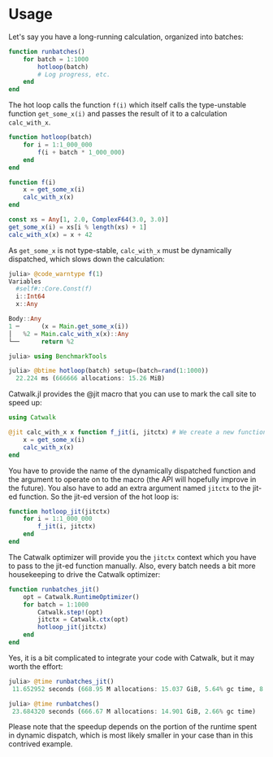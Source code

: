 # Usage

Let's say you have a long-running calculation, organized into batches:

```julia
function runbatches()
    for batch = 1:1000
        hotloop(batch)
        # Log progress, etc.
    end
end
```

The hot loop calls the function `f(i)` which
itself calls the type-unstable function `get_some_x(i)` and 
passes the result of it to a calculation `calc_with_x`.

```julia
function hotloop(batch)
    for i = 1:1_000_000
        f(i + batch * 1_000_000)
    end
end

function f(i)
    x = get_some_x(i)
    calc_with_x(x)
end

const xs = Any[1, 2.0, ComplexF64(3.0, 3.0)]
get_some_x(i) = xs[i % length(xs) + 1]
calc_with_x(x) = x + 42
```

As `get_some_x` is not type-stable, `calc_with_x` must be dynamically
dispatched, which slows down the calculation:

```julia
julia> @code_warntype f(1)
Variables
  #self#::Core.Const(f)
  i::Int64
  x::Any

Body::Any
1 ─      (x = Main.get_some_x(i))
│   %2 = Main.calc_with_x(x)::Any
└──      return %2

julia> using BenchmarkTools

julia> @btime hotloop(batch) setup=(batch=rand(1:1000))
  22.224 ms (666666 allocations: 15.26 MiB)
```

Catwalk.jl provides the @jit macro that you can use to mark the call site
to speed up:

```julia
using Catwalk

@jit calc_with_x x function f_jit(i, jitctx) # We create a new function for comparison
    x = get_some_x(i)
    calc_with_x(x)
end
```

You have to provide the name of the dynamically dispatched function
and the argument to operate on to the macro (the API will hopefully
improve in the future). You also have to add an extra argument
named `jitctx` to the jit-ed function. So the jit-ed version of the hot loop is:

```julia
function hotloop_jit(jitctx)
    for i = 1:1_000_000
        f_jit(i, jitctx)
    end
end
```

The Catwalk optimizer will provide you the `jitctx` context which you have to pass
to the jit-ed function manually.
Also, every batch needs a bit more housekeeping to drive the Catwalk optimizer:

```julia
function runbatches_jit()
    opt = Catwalk.RuntimeOptimizer()
    for batch = 1:1000
        Catwalk.step!(opt)
        jitctx = Catwalk.ctx(opt)
        hotloop_jit(jitctx)
    end
end
```

Yes, it is a bit complicated to integrate your code with Catwalk, but it may
worth the effort:

```julia
julia> @time runbatches_jit()
 11.652952 seconds (668.95 M allocations: 15.037 GiB, 5.64% gc time, 8.13% compilation time)

julia> @time runbatches()
 23.684320 seconds (666.67 M allocations: 14.901 GiB, 2.66% gc time)
```

Please note that the speedup depends on the portion of the runtime spent in dynamic dispatch,
which is most likely smaller in your case than in this contrived example.